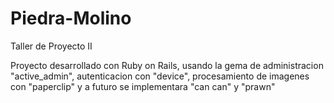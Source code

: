 Piedra-Molino
=============

Taller de Proyecto II

Proyecto desarrollado con Ruby on Rails, usando la gema de administracion "active_admin", autenticacion con "device", procesamiento de imagenes con "paperclip" y a futuro se implementara "can can" y "prawn"